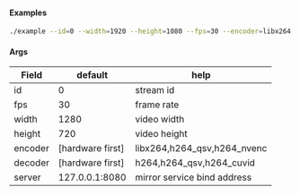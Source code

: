 #### Examples

```sh
./example --id=0 --width=1920 --height=1080 --fps=30 --encoder=libx264 --decoder=h264 --server=127.0.0.1:8080
```

#### Args

| Field   | default          | help                        |
| ------- | ---------------- | --------------------------- |
| id      | 0                | stream id                   |
| fps     | 30               | frame rate                  |
| width   | 1280             | video width                 |
| height  | 720              | video height                |
| encoder | [hardware first] | libx264,h264_qsv,h264_nvenc |
| decoder | [hardware first] | h264,h264_qsv,h264_cuvid    |
| server  | 127.0.0.1:8080   | mirror service bind address |
